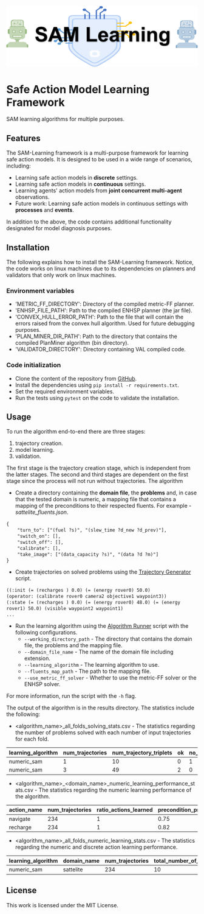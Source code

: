 
![Model](figures/sam_learning_logo.png)

# Safe Action Model Learning Framework
SAM learning algorithms for multiple purposes.

## Features

The SAM-Learning framework is a multi-purpose framework for learning safe action models. 
It is designed to be used in a wide range of scenarios, including:
* Learning safe action models in **discrete** settings.
* Learning safe action models in **continuous** settings.
* Learning agents' action models from **joint concurrent multi-agent** observations.
* Future work: Learning safe action models in continuous settings with **processes** and **events**.

In addition to the above, the code contains additional functionality designated for model diagnosis purposes.

## Installation

The following explains how to install the SAM-Learning framework.
Notice, the code works on linux machines due to its dependencies on planners and validators that only work on linux machines.

### Environment variables

* 'METRIC_FF_DIRECTORY': Directory of the compiled metric-FF planner.
* 'ENHSP_FILE_PATH': Path to the compiled ENHSP planner (the jar file).
* 'CONVEX_HULL_ERROR_PATH': Path to the file that will contain the errors raised from the convex hull algorithm. Used for future debugging purposes.
* 'PLAN_MINER_DIR_PATH': Path to the directory that contains the compiled PlanMiner algorithm (bin directory).
* 'VALIDATOR_DIRECTORY': Directory containing VAL compiled code.

### Code initialization

* Clone the content of the repository from [GitHub](https://github.com/argaman-aloni/sam_learning.git).
* Install the dependencies using `pip install -r requirements.txt`.
* Set the required environment variables.
* Run the tests using `pytest` on the code to validate the installation.

## Usage

To run the algorithm end-to-end there are three stages:
1. trajectory creation.
2. model learning.
3. validation.

The first stage is the trajectory creation stage, which is independent from the latter stages.
The second and third stages are dependent on the first stage since the process will not run without trajectories.
The algorithm

* Create a directory containing the **domain file**, the **problems** and, in case that the tested domain is numeric, a mapping file that contains a mapping of the preconditions to their respected fluents.
For example - _sattelite_fluents.json_.
```
{
    "turn_to": ["(fuel ?s)", "(slew_time ?d_new ?d_prev)"],
    "switch_on": [],
    "switch_off": [],
    "calibrate": [],
    "take_image": ["(data_capacity ?s)", "(data ?d ?m)"]
}
```

* Create trajectories on solved problems using the [Trajectory Generator](trajectory_creators/experiments_trajectories_creator.py) script.

```
((:init (= (recharges ) 0.0) (= (energy rover0) 50.0)
(operator: (calibrate rover0 camera2 objective1 waypoint3))
(:state (= (recharges ) 0.0) (= (energy rover0) 48.0) (= (energy rover1) 50.0) (visible waypoint2 waypoint1) 
...
```

* Run the learning algorithm using the [Algorithm Runner](experiments/planning_with_offline_learning.py) script with the following configurations.
  * `--working_directory_path` - The directory that contains the domain file, the problems and the mapping file.
  * `--domain_file_name` - The name of the domain file including extension.
  * `--learning_algorithm` - The learning algorithm to use.
  * `--fluents_map_path` - The path to the mapping file.
  * `--use_metric_ff_solver` - Whether to use the metric-FF solver or the ENHSP solver.

For more information, run the script with the `-h` flag.

The output of the algorithm is in the results directory. The statistics include the following:

* <algorithm_name>_all_folds_solving_stats.csv - The statistics regarding the number of problems solved with each number of input trajectories for each fold.

| learning_algorithm | num_trajectories | num_trajectory_triplets | ok  | no_solution | timeout | not_applicable | goal_not_achieved |
|--------------------|------------------|-------------------------|-----|-------------|---------|----------------|-------------------|
| numeric_sam                  | 1                | 10                      | 0   | 1           | 1       | 0              | 0                 |
| numeric_sam                  | 3                | 49                      | 2   | 0           | 0       | 0              | 0                 |

* <algorithm_name>_<domain_name>_numeric_learning_performance_stats.csv - The statistics regarding the numeric learning performance of the algorithm. 

| action_name | num_trajectories | ratio_actions_learned | precondition_precision | precondition_recall | effects_mse | 
|--------------------|------------------|-----------------------|------------------------|---------------------|-------------|
| navigate                  | 234              | 1                     | 0.75                   | 1                   | 0           | 
| recharge                  | 234              | 1                     | 0.82                   | 1                   | 0           | 

* <algorithm_name>_all_folds_numeric_learning_stats.csv - The statistics regarding the numeric and discrete action learning performance.

| learning_algorithm | domain_name | num_trajectories | total_number_of_actions | #numeric_actions_learned_ok | #numeric_actions_no_solution | #numeric_actions_infinite_number_solutions | model_precision | model_recall | model_f1_score |
|--------------------|-------------|------------------|-------------------------|---------------------------|------------------------------|--------------------------------------------|--------------------|--------------------|----------------|
| numeric_sam                  | sattelite      | 234                | 10                      | 2                       | 3                            | 5                                          | 1                   | 0.75     | 0.83           |


## License

This work is licensed under the MIT License.